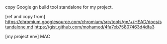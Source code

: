 copy Google gn build tool standalone
for my project.


[ref and copy from]
https://chromium.googlesource.com/chromium/src/tools/gn/+/HEAD/docs/standalone.md
https://gist.github.com/mohamed/4fa7eb75807463d4dfa3

[my project env]
MAC

